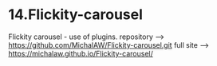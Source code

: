 # 14.Flickity-carousel
 Flickity carousel - use of plugins.
repository --> https://github.com/MichalAW/Flickity-carousel.git
full site --> https://michalaw.github.io/Flickity-carousel/

